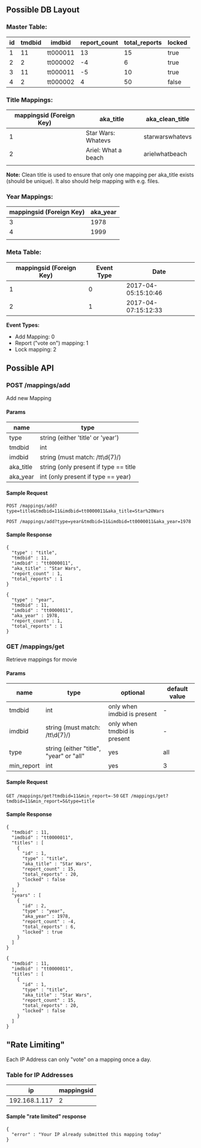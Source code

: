 ## Possible DB Layout

### Master Table:

| id | tmdbid | imdbid | report_count | total_reports | locked  |
|---|----|----|---|---|---|
| 1 | 11     | tt000011 |  13         | 15  | true  |
| 2 | 2      | tt000002 | -4          | 6 |  true |
| 3 | 11     | tt000011 |  -5         | 10  | true   |
| 4 | 2     | tt000002 | 4            | 50 | false  |

### Title Mappings:

| mappingsid (Foreign Key) | aka_title | aka_clean_title |
|----------|---------------------|---------|
| 1 | Star Wars: Whatevs  | starwarswhatevs |
| 2 | Ariel: What a beach | arielwhatbeach |
| | | |

**Note:** Clean title is used to ensure that only one mapping per aka_title exists (should be unique). It also should help mapping with e.g. files.

### Year Mappings:

| mappingsid (Foreign Key) | aka_year |
|----------|----------|
| 3 | 1978     |
| 4 | 1999     | 
|          |              |

### Meta Table:

| mappingsid (Foreign Key) | Event Type | Date |
|----|----|----|
| 1 | 0 | 2017-04-05:15:10:46 |
| 2 | 1 | 2017-04-07:15:12:33 |

**Event Types:**
- Add Mapping: 0
- Report ("vote on") mapping: 1
- Lock mapping: 2


## Possible API

### POST /mappings/add

Add new Mapping

#### Params
| name | type |
|--------|----------|
| type | string (either 'title' or 'year') |
| tmdbid | int |
| imdbid | string (must match: /tt\d{7}/) |
| aka_title | string (only present if type == title |
| aka_year | int (only present if type == year) |

#### Sample Request

`POST /mappings/add?type=title&tmdbid=11&imdbid=tt0000011&aka_title=Star%20Wars`

`POST /mappings/add?type=year&tmdbid=11&imdbid=tt0000011&aka_year=1978`

#### Sample Response

```
{
  "type" : "title",
  "tmdbid" : 11,
  "imdbid" : "tt0000011",
  "aka_title" : "Star Wars",
  "report_count" : 1,
  "total_reports" : 1
}
```

```
{
  "type" : "year",
  "tmdbid" : 11,
  "imdbid" : "tt0000011",
  "aka_year" : 1978,
  "report_count" : 1,
  "total_reports" : 1
}
```

### GET /mappings/get

Retrieve mappings for movie

#### Params
| name | type | optional   | default value           |
|--------|----------|---------------------|------|
| tmdbid | int | only when imdbid is present | -  |
| imdbid | string (must match: /tt\d{7}/) | only when tmdbid is present | - |
| type | string (either "title", "year" or "all" | yes | all |
| min_report | int |      yes    |       3              |

#### Sample Request

`GET /mappings/get?tmdbid=11&min_report=-50`
`GET /mappings/get?tmdbid=11&min_report=5&type=title`

#### Sample Response

```
{
  "tmdbid" : 11,
  "imdbid" : "tt0000011",
  "titles" : [
    {
      "id" : 1,
      "type" : "title",
      "aka_title" : "Star Wars",
      "report_count" : 15,
      "total_reports" : 20,
      "locked" : false
    }
  ],
  "years" : [
    {
      "id" : 2,
      "type" : "year",
      "aka_year" : 1978,
      "report_count" : -4,
      "total_reports" : 6,
      "locked" : true
    }
  ]
}
```

```
{
  "tmdbid" : 11,
  "imdbid" : "tt0000011",
  "titles" : [
    {
      "id" : 1,
      "type" : "title",
      "aka_title" : "Star Wars",
      "report_count" : 15,
      "total_reports" : 20,
      "locked" : false
    }
  ]
}
```

## "Rate Limiting"

Each IP Address can only "vote" on a mapping once a day.

### Table for IP Addresses

| ip | mappingsid |
|--|--|
| 192.168.1.117 | 2 |

#### Sample "rate limited" response

```
{
  "error" : "Your IP already submitted this mapping today"
}
```
